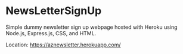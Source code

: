 # NewsLetterSignUp
Simple dummy newsletter sign up webpage hosted with Heroku using Node.js, Express.js, CSS, and HTML.

Location: https://aznewsletter.herokuapp.com/
